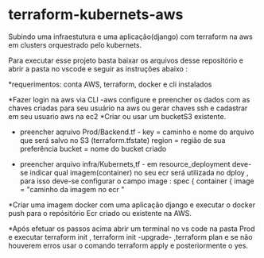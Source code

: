 # terraform-kubernets-aws
Subindo uma infraestutura e uma aplicação(django) com terraform na aws em clusters orquestrado pelo kubernets. 


Para executar esse projeto basta baixar os arquivos desse repositório e abrir a pasta no vscode e seguir as instruções abaixo :

*requerimentos: conta AWS, terraform, docker e cli instalados

*Fazer login na aws via CLI -aws configure e preencher os dados com as chaves criadas para seu usuário na aws ou gerar chaves ssh e cadastrar em seu usuario aws na ec2
*Criar ou usar um bucketS3 existente.

* preencher aqruivo Prod/Backend.tf - key = caminho e nome do arquivo que será salvo no S3 (terraform.tfstate)
                          region = região de sua preferência
                          bucket = nome do bucket criado
                          
* preencher arquivo infra/Kubernets,tf - em resource_deployment deve-se indicar qual imagem(container) no seu ecr será utilizada no dploy , para isso deve-se configurar o campo image :
  spec {
        container {
          image = "caminho da imagem no ecr "
          
*Criar uma imagem docker com uma aplicação django e executar o docker push para o repósitório Ecr criado ou existente na AWS.

*Após efetuar os passos acima abrir um terminal no vs code na pasta Prod e executar terraform init , terraform init -upgrade- ,terraform plan e se não houverem erros usar o comando terraform apply e posteriormente o yes. 


          
 

